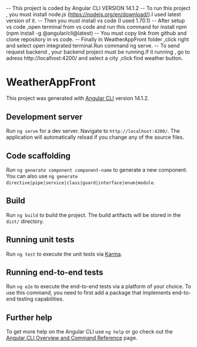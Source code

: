 
## 




-- This project is coded by Angular CLI VERSION 14.1.2
-- To run this project , you must install node.js (https://nodejs.org/en/download/).I used latest version of it.
-- Then you must install vs code (I used 1.70.1)
-- After setup vs code ,open terminal from vs code and run this command for install npm (npm install -g @angular/cli@latest)
-- You must copy  link  from github and clone repository in vs code.
-- Finally in WeatherAppFront folder ,click right and select open integrated terminal.Run  command ng serve.
-- To send request backend , your backend project must be running.If it running , go to adress http://localhost:4200/ and select a city ,click find weather button.
   


 











# WeatherAppFront

This project was generated with [Angular CLI](https://github.com/angular/angular-cli) version 14.1.2.

## Development server

Run `ng serve` for a dev server. Navigate to `http://localhost:4200/`. The application will automatically reload if you change any of the source files.

## Code scaffolding

Run `ng generate component component-name` to generate a new component. You can also use `ng generate directive|pipe|service|class|guard|interface|enum|module`.

## Build

Run `ng build` to build the project. The build artifacts will be stored in the `dist/` directory.

## Running unit tests

Run `ng test` to execute the unit tests via [Karma](https://karma-runner.github.io).

## Running end-to-end tests

Run `ng e2e` to execute the end-to-end tests via a platform of your choice. To use this command, you need to first add a package that implements end-to-end testing capabilities.

## Further help

To get more help on the Angular CLI use `ng help` or go check out the [Angular CLI Overview and Command Reference](https://angular.io/cli) page.
